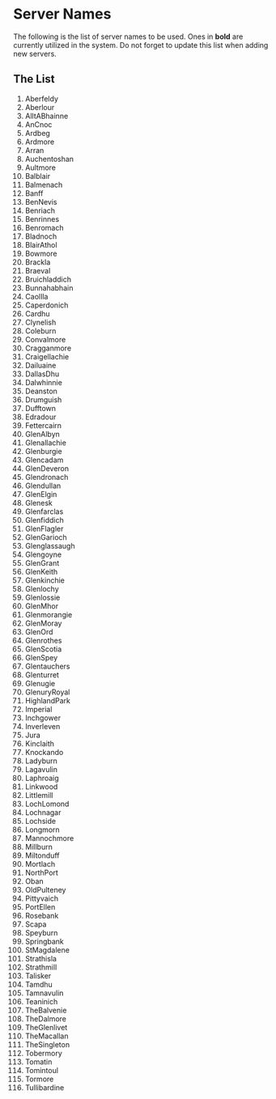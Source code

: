Server Names
============

The following is the list of server names to be used. Ones in **bold** are
currently utilized in the system. Do not forget to update this list when adding
new servers.

The List
--------

1. Aberfeldy
1. Aberlour
1. AlltABhainne
1. AnCnoc
1. Ardbeg
1. Ardmore
1. Arran
1. Auchentoshan
1. Aultmore
1. Balblair
1. Balmenach
1. Banff
1. BenNevis
1. Benriach
1. Benrinnes
1. Benromach
1. Bladnoch
1. BlairAthol
1. Bowmore
1. Brackla
1. Braeval
1. Bruichladdich
1. Bunnahabhain
1. CaolIla
1. Caperdonich
1. Cardhu
1. Clynelish
1. Coleburn
1. Convalmore
1. Cragganmore
1. Craigellachie
1. Dailuaine
1. DallasDhu
1. Dalwhinnie
1. Deanston
1. Drumguish
1. Dufftown
1. Edradour
1. Fettercairn
1. GlenAlbyn
1. Glenallachie
1. Glenburgie
1. Glencadam
1. GlenDeveron
1. Glendronach
1. Glendullan
1. GlenElgin
1. Glenesk
1. Glenfarclas
1. Glenfiddich
1. GlenFlagler
1. GlenGarioch
1. Glenglassaugh
1. Glengoyne
1. GlenGrant
1. GlenKeith
1. Glenkinchie
1. Glenlochy
1. Glenlossie
1. GlenMhor
1. Glenmorangie
1. GlenMoray
1. GlenOrd
1. Glenrothes
1. GlenScotia
1. GlenSpey
1. Glentauchers
1. Glenturret
1. Glenugie
1. GlenuryRoyal
1. HighlandPark
1. Imperial
1. Inchgower
1. Inverleven
1. Jura
1. Kinclaith
1. Knockando
1. Ladyburn
1. Lagavulin
1. Laphroaig
1. Linkwood
1. Littlemill
1. LochLomond
1. Lochnagar
1. Lochside
1. Longmorn
1. Mannochmore
1. Millburn
1. Miltonduff
1. Mortlach
1. NorthPort
1. Oban
1. OldPulteney
1. Pittyvaich
1. PortEllen
1. Rosebank
1. Scapa
1. Speyburn
1. Springbank
1. StMagdalene
1. Strathisla
1. Strathmill
1. Talisker
1. Tamdhu
1. Tamnavulin
1. Teaninich
1. TheBalvenie
1. TheDalmore
1. TheGlenlivet
1. TheMacallan
1. TheSingleton
1. Tobermory
1. Tomatin
1. Tomintoul
1. Tormore
1. Tullibardine
